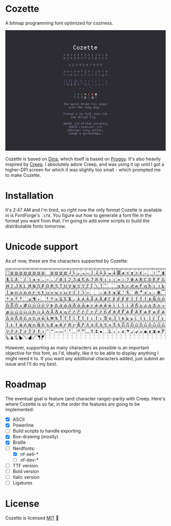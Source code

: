# Cozette
A bitmap programming font optimized for coziness.

![sample.png](img/sample.png)

Cozette is based on [Dina][], which itself is based on [Proggy][].
It's also heavily inspired by [Creep][]. I absolutely adore Creep, and was
using it up until I got a higher-DPI screen for which it was slightly too
small - which prompted me to make Cozette.

# Installation

It's 2:47 AM and I'm tired, so right now the only format Cozette is
available in is FontForge's `.sfd`. You figure out how to generate a font
file in the format you want from that. I'm going to add some scripts to
build the distributable fonts tomorrow. 

# Unicode support 

As of now, these are the characters supported by Cozette:

![characters.png](./img/characters.png)

However, supporting as many characters as possible is an important objective
for this font, as I'd, ideally, like it to be able to display anything I
might need it to. If you want any additional characters added, just submit
an issue and I'll do my best.

# Roadmap

The eventual goal is feature (and character range)-parity with Creep. Here's
where Cozette is so far, in the order the features are going to be implemented:
 
- [x] ASCII
- [x] Powerline
- [ ] Build scripts to handle exporting
- [x] Box-drawing (mostly)
- [x] Braille
- [ ] Nerdfonts:
  - [x] nf-seti-*
  - [ ] nf-dev-*
- [ ] TTF version
- [ ] Bold version
- [ ] Italic version
- [ ] Ligatures

# License

Cozette is licensed [MIT][] 💜

[Dina]: https://www.dcmembers.com/jibsen/download/61/
[Proggy]: https://github.com/bluescan/proggyfonts
[MIT]: ./LICENSE
[Creep]: https://github.com/romeovs/creep
